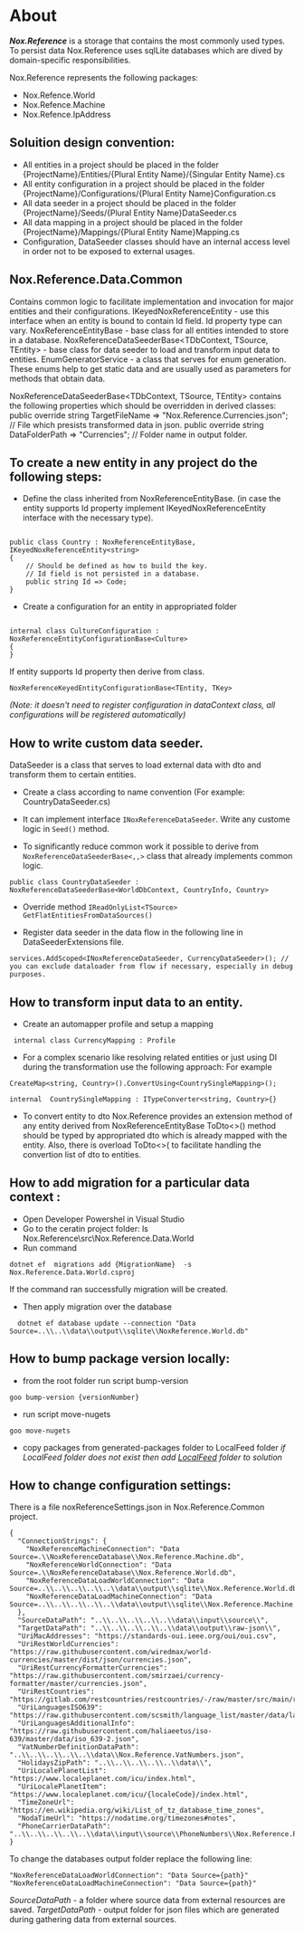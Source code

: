 # About 

***Nox.Reference*** is a storage that contains the most commonly used types.
To persist data Nox.Reference uses sqlLite databases which are dived by domain-specific responsibilities. 

Nox.Reference represents the following packages:

- Nox.Refence.World
- Nox.Refence.Machine
- Nox.Refence.IpAddress


## Soluition design convention:
- All entities in a project should be placed in the folder {ProjectName}/Entities/{Plural Entity Name}/{Singular Entity Name}.cs
- All entity configuration in a project should be placed in the folder {ProjectName}/Configurations/{Plural Entity Name}Configuration.cs
- All data seeder in a project should be placed in the folder {ProjectName}/Seeds/{Plural Entity Name}DataSeeder.cs
- All data mapping in a project should be placed in the folder {ProjectName}/Mappings/{Plural Entity Name}Mapping.cs
- Configuration, DataSeeder classes should have an internal access level in order not to be exposed to external usages.


## Nox.Reference.Data.Common
Contains common logic to facilitate implementation and invocation for major entities and their configurations.
IKeyedNoxReferenceEntity<TKey>  - use this interface when an entity is bound to contain Id field. Id property type can vary.
NoxReferenceEntityBase - base class for all entities intended to store in a database.
NoxReferenceDataSeederBase<TDbContext, TSource, TEntity>  - base class for data seeder to load and transform input data to entities.
EnumGeneratorService - a class that serves for enum generation. These enums help to get static data and are usually used as parameters for methods that obtain data. 



NoxReferenceDataSeederBase<TDbContext, TSource, TEntity> contains the following properties which should be overridden in derived classes:
    public override string TargetFileName => "Nox.Reference.Currencies.json"; // File which presists transformed data in json.
    public override string DataFolderPath => "Currencies"; // Folder name in output folder.


## To create a new entity in any project do the following steps:
- Define the class inherited from NoxReferenceEntityBase.
(in case the entity supports Id property implement  IKeyedNoxReferenceEntity<TKey> interface with the necessary type).

```

public class Country : NoxReferenceEntityBase, IKeyedNoxReferenceEntity<string>
{
	// Should be defined as how to build the key.
	// Id field is not persisted in a database.
	public string Id => Code;
}

```


- Create a configuration for an entity in appropriated folder

```

internal class CultureConfiguration : NoxReferenceEntityConfigurationBase<Culture>
{
}

```

If entity supports Id property then derive from class.

`
NoxReferenceKeyedEntityConfigurationBase<TEntity, TKey>  
`

*(Note: it doesn't need to register configuration in dataContext class, all configurations will be registered automatically)*


## How to write custom data seeder.

DataSeeder is a class that serves to load external data with dto and transform them to certain entities.

- Create a class according to name convention (For example: CountryDataSeeder.cs)

- It can implement interface ```INoxReferenceDataSeeder```. Write any custome logic in ```Seed()``` method.

- To significantly reduce common work it possible to derive from ```NoxReferenceDataSeederBase<,,>``` class that already implements common logic.

```
public class CountryDataSeeder : NoxReferenceDataSeederBase<WorldDbContext, CountryInfo, Country>
```

- Override method ```IReadOnlyList<TSource> GetFlatEntitiesFromDataSources()```

- Register data seeder in the data flow in the following line in DataSeederExtensions file.

```
services.AddScoped<INoxReferenceDataSeeder, CurrencyDataSeeder>(); // you can exclude dataloader from flow if necessary, especially in debug purposes.
```

## How to transform input data to an entity.
-   Create an automapper profile and setup a mapping

```
 internal class CurrencyMapping : Profile
```

- For a complex scenario like resolving related entities or just using DI during the transformation use the following approach:
 For example 
 
```
CreateMap<string, Country>().ConvertUsing<CountrySingleMapping>();
```

```
internal  CountrySingleMapping : ITypeConverter<string, Country>{}

```

 - To convert entity to dto Nox.Reference provides an extension method of any entity derived from NoxReferenceEntityBase ToDto<>() method should be typed by appropriated dto which is already mapped with the entity.
Also, there is overload  ToDto<>( to facilitate handling the convertion list of dto to entities.  
 
 
## How to add migration for a particular data context :
 - Open Developer Powershel in Visual Studio
 - Go to the ceratin project folder: 
ls  Nox.Reference\src\Nox.Reference.Data.World
 - Run command 
 
 ```
 dotnet ef  migrations add {MigrationName}  -s Nox.Reference.Data.World.csproj

```
If the command ran successfully migration will be created.
 - Then apply migration over the database
 
```
  dotnet ef database update --connection "Data Source=..\\..\\data\\output\\sqlite\\NoxReference.World.db"

```
## How to bump package version locally:
- from the root folder run script bump-version 
```
goo bump-version {versionNumber}
```
- run script move-nugets
```
goo move-nugets
```
- copy packages from generated-packages folder  to LocalFeed  folder 
*if LocalFeed folder does not exist then add [LocalFeed](https://learn.microsoft.com/en-us/nuget/hosting-packages/local-feeds "How to create LocalFeed") folder to solution*


## How to change configuration settings:

There is a file noxReferenceSettings.json in Nox.Reference.Common project.

```
{
  "ConnectionStrings": {
    "NoxReferenceMachineConnection": "Data Source=.\\NoxReferenceDatabase\\Nox.Reference.Machine.db",
    "NoxReferenceWorldConnection": "Data Source=.\\NoxReferenceDatabase\\Nox.Reference.World.db",
    "NoxReferenceDataLoadWorldConnection": "Data Source=..\\..\\..\\..\\..\\data\\output\\sqlite\\Nox.Reference.World.db", 
    "NoxReferenceDataLoadMachineConnection": "Data Source=..\\..\\..\\..\\..\\data\\output\\sqlite\\Nox.Reference.Machine.db"
  },
  "SourceDataPath": "..\\..\\..\\..\\..\\data\\input\\source\\",
  "TargetDataPath": "..\\..\\..\\..\\..\\data\\output\\raw-json\\",
  "UriMacAddresses": "https://standards-oui.ieee.org/oui/oui.csv",
  "UriRestWorldCurrencies": "https://raw.githubusercontent.com/wiredmax/world-currencies/master/dist/json/currencies.json",
  "UriRestCurrencyFormatterCurrencies": "https://raw.githubusercontent.com/smirzaei/currency-formatter/master/currencies.json",
  "UriRestCountries": "https://gitlab.com/restcountries/restcountries/-/raw/master/src/main/resources/countriesV3.1.json",
  "UriLanguagesISO639": "https://raw.githubusercontent.com/scsmith/language_list/master/data/languages.yml",
  "UriLanguagesAdditionalInfo": "https://raw.githubusercontent.com/haliaeetus/iso-639/master/data/iso_639-2.json",
  "VatNumberDefinitionDataPath": "..\\..\\..\\..\\..\\data\\Nox.Reference.VatNumbers.json",
  "HolidaysZipPath": "..\\..\\..\\..\\..\\data\\",
  "UriLocalePlanetList": "https://www.localeplanet.com/icu/index.html",
  "UriLocalePlanetItem": "https://www.localeplanet.com/icu/{localeCode}/index.html",
  "TimeZoneUrl": "https://en.wikipedia.org/wiki/List_of_tz_database_time_zones",
  "NodaTimeUrl": "https://nodatime.org/timezones#notes",
  "PhoneCarrierDataPath": "..\\..\\..\\..\\..\\data\\input\\source\\PhoneNumbers\\Nox.Reference.PhoneNumberCarriers.json"
}

```

To change the databases output folder replace the following line:
```
"NoxReferenceDataLoadWorldConnection": "Data Source={path}"
"NoxReferenceDataLoadMachineConnection": "Data Source={path}"
```

*SourceDataPath* - a folder where source data from external resources are saved.
*TargetDataPath* - output folder for json files which are generated during gathering data from external sources.